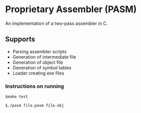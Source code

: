 # Proprietary Assembler (PASM)

An implementation of a two-pass assembler in C.

## Supports

* Parsing assembler scripts
* Generation of intermediate file
* Generation of object file
* Generation of symbol tables
* Loader creating exe files


### Instructions on running

```
$make test

$./pasm file.pasm file.obj

```
